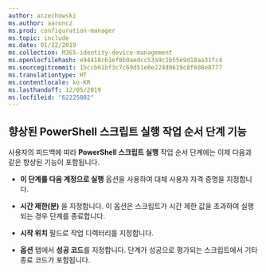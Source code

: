 ```yaml
---
author: aczechowski
ms.author: aaroncz
ms.prod: configuration-manager
ms.topic: include
ms.date: 01/22/2019
ms.collection: M365-identity-device-management
ms.openlocfilehash: e94418c61ef8b0aedcc53a9c1b55e9d18aa31fc4
ms.sourcegitcommit: 1bccb61bf3c7c69d51e0e224d0619c8f608e8777
ms.translationtype: HT
ms.contentlocale: ko-KR
ms.lasthandoff: 12/05/2019
ms.locfileid: "62225802"
---
```

## <a name="bkmk_posh"></a> 향상된 PowerShell 스크립트 실행 작업 순서 단계 기능
<!--3556028-->
사용자의 피드백에 따라 **PowerShell 스크립트 실행** 작업 순서 단계에는 이제 다음과 같은 향상된 기능이 포함됩니다.  

- **이 단계를 다음 계정으로 실행** 옵션을 사용하여 대체 사용자 자격 증명을 지정합니다.  

- **시간 제한(분)** 을 지정합니다. 이 옵션은 스크립트가 시간 제한 값을 초과하여 실행되는 경우 단계를 종료합니다.  

- **시작 위치** 필드로 작업 디렉터리를 지정합니다.  

- **옵션** 탭에서 **성공 코드**를 지정합니다. 단계가 성공으로 평가되는 스크립트에서 기타 종료 코드가 포함됩니다.  

